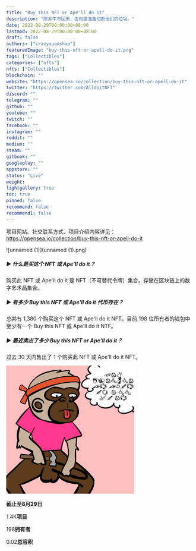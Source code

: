 ```yaml
---
title: "Buy this NFT or Ape'll do it"
description: "除非牛市回来，否则猿准备切断他们的垃圾。"
date: 2022-08-29T00:00:00+08:00
lastmod: 2022-08-29T00:00:00+08:00
draft: false
authors: ["crazyxuanshao"]
featuredImage: "buy-this-nft-or-apell-do-it.png"
tags: ["Collectibles"]
categories: ["nfts"]
nfts: ["Collectibles"]
blockchain: ""
website: "https://opensea.io/collection/buy-this-nft-or-apell-do-it"
twitter: "https://twitter.com/AlldoitNFT"
discord: ""
telegram: ""
github: ""
youtube: ""
twitch: ""
facebook: ""
instagram: ""
reddit: ""
medium: ""
steam: ""
gitbook: ""
googleplay: ""
appstore: ""
status: "Live"
weight: 
lightgallery: true
toc: true
pinned: false
recommend: false
recommend1: false
---
```

项目网站、社交联系方式、项目介绍内容详见：https://opensea.io/collection/buy-this-nft-or-apell-do-it

![unnamed (1)](unnamed (1).png)

##### ▶ 什么是买这个 NFT 或 Ape'll do it？

购买此 NFT 或 Ape'll do it 是 NFT（不可替代令牌）集合。存储在区块链上的数字艺术品集合。

##### ▶ 有多少 Buy this NFT 或 Ape'll do it 代币存在？

总共有 1,380 个购买这个 NFT 或 Ape'll do it NFT。目前 198 位所有者的钱包中至少有一个 Buy this NFT 或 Ape'll do it NTF。

##### ▶ 最近卖出了多少 Buy this NFT or Ape'll do it？

过去 30 天内售出了 1 个购买此 NFT 或 Ape'll do it NFT。

![unnamed](unnamed.png)

**截止至8月29日**

1.4K**项目**

198**拥有者**

0.02**总容积**